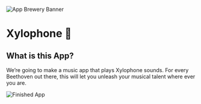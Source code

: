 ![App Brewery Banner](https://github.com/londonappbrewery/Images/blob/master/AppBreweryBanner.png)


# Xylophone 🎹

## What is this App?

We’re going to make a music app that plays Xylophone sounds. For every Beethoven out there, this will let you unleash your musical talent where ever you are. 

![Finished App](https://github.com/londonappbrewery/Images/blob/master/xylophone-flutter.png)

